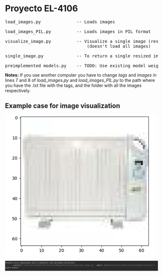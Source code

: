# Proyecto EL-4106

<pre>
load_images.py              -- Loads images

load_images_PIL.py          -- Loads images in PIL format

visualize_image.py          -- Visualize a single image (resized) and its tag 
                                (doesn't load all images)

single_image.py             -- To return a single resized image and its tag

preimplemented_models.py    -- TODO: Use existing model weights
</pre>

<b>Notes:</b> If you use another computer you have to change <i>tags</i>
and <i>images</i> in lines 7 and 8 of <i>load_images.py</i> and
<i>load_images_PIL.py</i> to the path where you have the .txt file
with the tags, and the folder with all the images respectively. 

## Example case for image visualization

![Example image](Examples/example_image.png)

![Example text](Examples/example_text.png)


